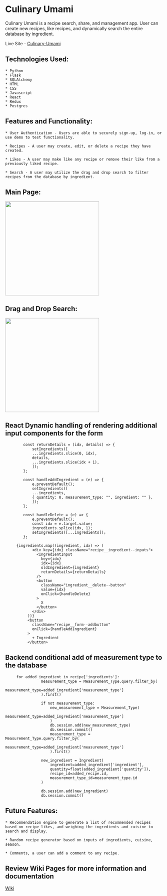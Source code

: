 # Culinary Umami

Culinary Umami is a recipe search, share, and management app. User can create new recipes, like recipes, and dynamically search the entire database by ingredient.

Live Site - [Culinary-Umami](https://culinary-umami.herokuapp.com/)

## Technologies Used:

    * Python
    * Flask
    * SQLAlchemy
    * HTML
    * CSS
    * Javascript
    * React
    * Redux
    * Postgres

## Features and Functionality:

    * User Authentication - Users are able to securely sign-up, log-in, or use demo to test functionality.

    * Recipes - A user may create, edit, or delete a recipe they have created.

    * Likes - A user may make like any recipe or remove their like from a previously liked recipe.

    * Search - A user may utilize the drag and drop search to filter recipes from the database by ingredient.

## Main Page:

<img src="./images/main-page.gif" width="300px">

## Drag and Drop Search:

<img src="./images/search.gif" width="300px">

## React Dynamic handling of rendering additional input components for the form

```
        const returnDetails = (idx, details) => {
            setIngredients([
            ...ingredients.slice(0, idx),
            details,
            ...ingredients.slice(idx + 1),
            ]);
        };

        const handleAddIngredient = (e) => {
            e.preventDefault();
            setIngredients([
            ...ingredients,
            { quantity: 0, measurement_type: "", ingredient: "" },
            ]);
        };

        const handleDelete = (e) => {
            e.preventDefault();
            const idx = e.target.value;
            ingredients.splice(idx, 1);
            setIngredients([...ingredients]);
        };

     {ingredients.map((ingredient, idx) => (
            <div key={idx} className="recipe__ingredient--inputs">
              <IngredientInput
                key={idx}
                idx={idx}
                oldIngredient={ingredient}
                returnDetails={returnDetails}
              />
              <button
                className="ingredient__delete--button"
                value={idx}
                onClick={handleDelete}
              >
                X
              </button>
            </div>
          ))}
          <button
            className="recipe__form--addbutton"
            onClick={handleAddIngredient}
          >
            + Ingredient
          </button>
```

## Backend conditional add of measurement type to the database

```
     for added_ingredient in recipe['ingredients']:
                measurement_type = Measurement_Type.query.filter_by(
                    measurement_type=added_ingredient['measurement_type']
                ).first()

                if not measurement_type:
                    new_measurement_type = Measurement_Type(
                        measurement_type=added_ingredient['measurement_type']
                    )
                    db.session.add(new_measurement_type)
                    db.session.commit()
                    measurement_type = Measurement_Type.query.filter_by(
                        measurement_type=added_ingredient['measurement_type']
                    ).first()

                new_ingredient = Ingredient(
                    ingredient=added_ingredient['ingredient'],
                    quantity=float(added_ingredient['quantity']),
                    recipe_id=added_recipe.id,
                    measurement_type_id=measurement_type.id
                )

                db.session.add(new_ingredient)
                db.session.commit()
```

## Future Features:

    * Recommendation engine to generate a list of recommended recipes based on recipe likes, and weighing the ingredients and cuisine to search and display.

    * Random recipe generator based on inputs of ingredients, cuisine, season.

    * Comments, a user can add a comment to any recipe.

## Review Wiki Pages for more information and documentation

[Wiki](https://github.com/jps725/culinary_umami/wiki)
